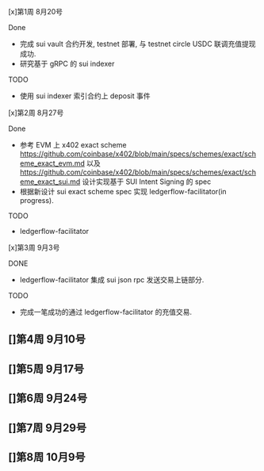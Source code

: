 [x]第1周 8月20号

Done
- 完成 sui vault 合约开发, testnet 部署, 与 testnet circle USDC 联调充值提现成功.
- 研究基于 gRPC 的 sui indexer

TODO
- 使用 sui indexer 索引合约上 deposit 事件

[x]第2周 8月27号

Done
- 参考 EVM 上 x402 exact scheme https://github.com/coinbase/x402/blob/main/specs/schemes/exact/scheme_exact_evm.md 以及 https://github.com/coinbase/x402/blob/main/specs/schemes/exact/scheme_exact_sui.md 设计实现基于 SUI Intent Signing 的 spec
- 根据新设计 sui exact scheme spec  实现 ledgerflow-facilitator(in progress).

TODO
- ledgerflow-facilitator

[x]第3周 9月3号

DONE

- ledgerflow-facilitator 集成 sui json rpc 发送交易上链部分.

TODO

- 完成一笔成功的通过 ledgerflow-facilitator 的充值交易.

[]第4周 9月10号
- 

[]第5周 9月17号
- 

[]第6周 9月24号
- 

[]第7周 9月29号
- 

[]第8周 10月9号
- 
